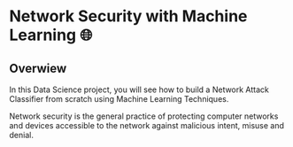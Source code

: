 # Network Security with Machine Learning 🌐

## Overwiew

In this Data Science project, you will see how to build a Network Attack Classifier from scratch using Machine Learning Techniques.

Network security is the general practice of protecting computer networks and devices accessible to the network against malicious intent, misuse and denial. 

<!--

## Project structure
The datasets used in this project are:
- `BX-Book-Ratings.csv`
- `BX-Books.csv`
- `BX-Users.csv`

Jupyter Notebook containing the code for data preprocessing and visualization:

- `code.ipynb`

## Steps

**1. Data Loading and Exploration:**
   - Load the datasets using pandas.
   - Display the first few rows to understand the structure of the dataset.
   - Check for missing values and data types.

**2. Visualization:**
   - Visualize the data on a 2D plot.

**3. Data Preprocessing:**
   - Extract relevant features.
   - Group by items and create a new column.

**4. k-Nearest Neighbors (kNN)**
   - Apply the kNN algorithm.
   - Convert our table to a 2D matrix, and fill the missing values with zeros.

## Results

The system analyzes a reader's preferences based on their reading history and suggests books that are most likely to interest the user.
____________________________________________________________________

_in progress..._

-->


<!--
ctrl + E --для цитирования кода
-->


